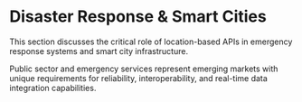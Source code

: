 # Disaster Response & Smart Cities

This section discusses the critical role of location-based APIs in emergency response systems and smart city infrastructure.

Public sector and emergency services represent emerging markets with unique requirements for reliability, interoperability, and real-time data integration capabilities.